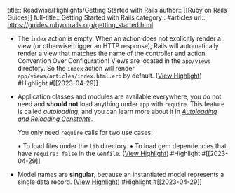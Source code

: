 title:: Readwise/Highlights/Getting Started with Rails
author:: [[Ruby on Rails Guides]]
full-title:: Getting Started with Rails
category:: #articles
url:: https://guides.rubyonrails.org/getting_started.html
- The `index` action is empty. When an action does not explicitly render a view (or otherwise trigger an HTTP response), Rails will automatically render a view that matches the name of the controller and action. Convention Over Configuration! Views are located in the `app/views` directory. So the `index` action will render `app/views/articles/index.html.erb` by default. ([View Highlight](https://read.readwise.io/read/01gz5t0atr9hre5fbe720hh6a8)) #Highlight #[[2023-04-29]]
- Application classes and modules are available everywhere, you do not need and **should not** load anything under `app` with `require`. This feature is called *autoloading*, and you can learn more about it in [*Autoloading and Reloading Constants*](https://guides.rubyonrails.org/getting_started.html/autoloading_and_reloading_constants.html).
  
  You only need `require` calls for two use cases:
  
  •   To load files under the `lib` directory.
  •   To load gem dependencies that have `require: false` in the `Gemfile`. ([View Highlight](https://read.readwise.io/read/01gz5t4dm5x3r7x90apzd9qaws)) #Highlight #[[2023-04-29]]
- Model names are **singular**, because an instantiated model represents a single data record. ([View Highlight](https://read.readwise.io/read/01gz5t8we71e8hkdg55kb7pxeg)) #Highlight #[[2023-04-29]]